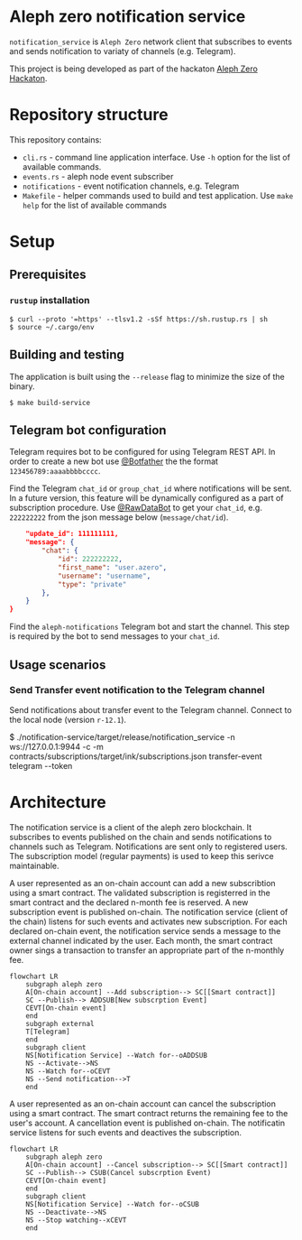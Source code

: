 Aleph zero notification service
===============================

`notification_service` is `Aleph Zero` network client that subscribes to events and sends notification to variaty of channels (e.g. Telegram).

This project is being developed as part of the hackaton [Aleph Zero Hackaton](https://techfiesta.dev/techfiestas/9/aleph-zero-hackathon).

# Repository structure

This repository contains:

* `cli.rs` - command line application interface. Use `-h` option for the list of available commands.
* `events.rs` - aleph node event subscriber
* `notifications` - event notification channels, e.g. Telegram
* `Makefile` - helper commands used to build and test application. Use `make help` for the list of available commands

# Setup

## Prerequisites

### `rustup` installation 

	$ curl --proto '=https' --tlsv1.2 -sSf https://sh.rustup.rs | sh
	$ source ~/.cargo/env

## Building and testing

The application is built using the `--release` flag to minimize the size of the binary.

	$ make build-service

## Telegram bot configuration

Telegram requires bot to be configured for using Telegram REST API. In order to create a new bot use [@Botfather](https://t.me/botfather) the the format `123456789:aaaabbbbcccc`.

Find the Telegram `chat_id` or `group_chat_id` where notifications will be sent. In a future version, this feature will be dynamically configured as a part of subscription procedure.
Use [@RawDataBot](https://telegram.me/rawdatabot) to get your `chat_id`, e.g. `222222222` from the json message below (`message/chat/id`). 
```json
    "update_id": 111111111,
    "message": {
        "chat": {
            "id": 222222222,
            "first_name": "user.azero",
            "username": "username",
            "type": "private"
        },
    }
}
```
Find the `aleph-notifications` Telegram bot and start the channel. This step is required by the bot to send messages to your `chat_id`.

## Usage scenarios

### Send Transfer event notification to the Telegram channel

Send notifications about transfer event to the Telegram channel. Connect to the local node (version `r-12.1`).

  $ ./notification-service/target/release/notification_service -n ws://127.0.0.1:9944 -c <smart contract address> -m contracts/subscriptions/target/ink/subscriptions.json transfer-event telegram --token <telegram bot token>

# Architecture

The notification service is a client of the aleph zero blockchain. It subscribes to events published on the chain and sends notifications to channels such as Telegram.
Notifications are sent only to registered users. The subscription model (regular payments) is used to keep this serivce maintainable. 

A user represented as an on-chain account can add a new subscribtion using a smart contract. 
The validated subscription is registerred in the smart contract and the declared n-month fee is reserved.
A new subscription event is published on-chain. The notification service (client of the chain) listens for such events and activates new subscription.
For each declared on-chain event, the notification service sends a message to the external channel indicated by the user.
Each month, the smart contract owner sings a transaction to transfer an appropriate part of the n-monthly fee. 

```mermaid
flowchart LR
    subgraph aleph zero
    A[On-chain account] --Add subscription--> SC[[Smart contract]]
    SC --Publish--> ADDSUB[New subscrption Event]
    CEVT[On-chain event]
    end
    subgraph external
    T[Telegram]
    end
    subgraph client
    NS[Notification Service] --Watch for--oADDSUB
    NS --Activate-->NS
    NS --Watch for--oCEVT
    NS --Send notification-->T
    end
```

A user represented as an on-chain account can cancel the subscription using a smart contract.
The smart contract returns the remaining fee to the user's account.
A cancellation event is published on-chain. The notificatin service listens for such events and deactives the subscription.

```mermaid
flowchart LR
    subgraph aleph zero
    A[On-chain account] --Cancel subscription--> SC[[Smart contract]]
    SC --Publish--> CSUB(Cancel subscrption Event)
    CEVT[On-chain event]
    end
    subgraph client
    NS[Notification Service] --Watch for--oCSUB
    NS --Deactivate-->NS
    NS --Stop watching--xCEVT
    end
```